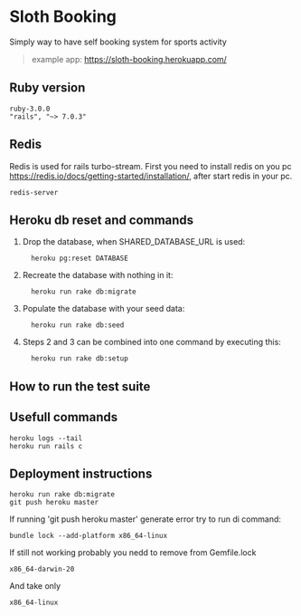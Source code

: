# Sloth Booking

Simply way to have self booking system for sports activity

> example app: https://sloth-booking.herokuapp.com/

## Ruby version

    ruby-3.0.0
    "rails", "~> 7.0.3"

## Redis
Redis is used for  rails turbo-stream. First you need to install redis on you pc https://redis.io/docs/getting-started/installation/, after start redis in your pc.

    redis-server 

## Heroku db reset and commands

   1. Drop the database, when SHARED_DATABASE_URL is used:
   
            heroku pg:reset DATABASE
        
   2. Recreate the database with nothing in it:
       
            heroku run rake db:migrate
            
   3. Populate the database with your seed data:
       
            heroku run rake db:seed
            
   4. Steps 2 and 3 can be combined into one command by executing this:
   
            heroku run rake db:setup

## How to run the test suite
    

## Usefull commands 

    heroku logs --tail  
    heroku run rails c 

## Deployment instructions

    heroku run rake db:migrate
    git push heroku master
        
   If running 'git push heroku master' generate error try to run di command:
    
    bundle lock --add-platform x86_64-linux
        
   If still not working probably you nedd to remove from Gemfile.lock 
        
    x86_64-darwin-20
            
   And take only 
   
    x86_64-linux
        